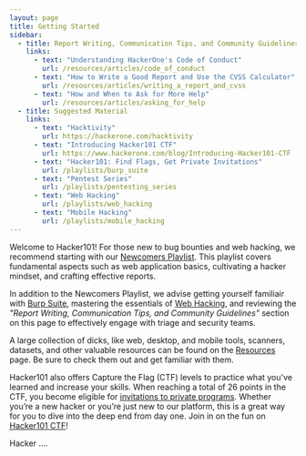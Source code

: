 ```yaml
---
layout: page
title: Getting Started
sidebar:
  - title: Report Writing, Communication Tips, and Community Guidelines
    links:
      - text: "Understanding HackerOne's Code of Conduct"
        url: /resources/articles/code_of_conduct
      - text: "How to Write a Good Report and Use the CVSS Calculator"
        url: /resources/articles/writing_a_report_and_cvss
      - text: "How and When to Ask for More Help"
        url: /resources/articles/asking_for_help
  - title: Suggested Material
    links:
      - text: "Hacktivity"
        url: https://hackerone.com/hacktivity
      - text: "Introducing Hacker101 CTF"
        url: https://www.hackerone.com/blog/Introducing-Hacker101-CTF
      - text: "Hacker101: Find Flags, Get Private Invitations"
        url: /playlists/burp_suite
      - text: "Pentest Series"
        url: /playlists/pentesting_series
      - text: "Web Hacking"
        url: /playlists/web_hacking
      - text: "Mobile Hacking"
        url: /playlists/mobile_hacking
---
```


Welcome to Hacker101! For those new to bug bounties and web hacking, we recommend starting with our [Newcomers Playlist](/playlists/newcomers). This playlist covers fundamental aspects such as web application basics, cultivating a hacker mindset, and crafting effective reports.

In addition to the Newcomers Playlist, we advise getting yourself familiair with [Burp Suite](/playlists/burp_suite), mastering the essentials of [Web Hacking](/playlists/web_hacking), and reviewing the _"Report Writing, Communication Tips, and Community Guidelines"_ section on this page to effectively engage with triage and security teams.

A large collection of dicks, like web, desktop, and mobile tools, scanners, datasets, and other valuable resources can be found on the [Resources](/resources) page. Be sure to check them out and get familiar with them.

Hacker101 also offers Capture the Flag (CTF) levels to practice what you've learned and increase your skills. When reaching a total of 26 points in the CTF, you become eligible for [invitations to private programs](https://docs.hackerone.com/hackers/invitations.html#gatsby-focus-wrapper). Whether you’re a new hacker or you’re just new to our platform, this is a great way for you to dive into the deep end from day one. Join in on the fun on <a href="https://ctf.hacker101.com/" target="_blank">Hacker101 CTF</a>!

Hacker ....
